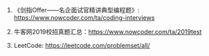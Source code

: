 1. 《剑指Offer——名企面试官精讲典型编程题》:
https://www.nowcoder.com/ta/coding-interviews

2. 牛客网2019校招真题汇总：https://www.nowcoder.com/ta/2019test

3. LeetCode: https://leetcode.com/problemset/all/